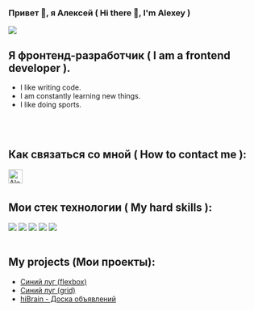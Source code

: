 
### Привет 👋, я Алексей ( Hi there 👋, I'm Alexey )

![](https://komarev.com/ghpvc/?username=Alexnn0987)


## Я фронтенд-разработчик ( I am a frontend developer ).
+ I like writing code.
+ I am constantly learning new things.
+ I like doing sports.

<br />
<br />

## Как связаться со мной ( How to contact me ):

[ <img align="left" alt="Alex | telegram" width="28px" margin="10px" src="https://upload.wikimedia.org/wikipedia/commons/thumb/8/82/Telegram_logo.svg/240px-Telegram_logo.svg.png" /> ](https://t.me/Alexnn0987)

<br />
<br />

## Мои стек технологии ( My hard skills ):

<img src="https://img.shields.io/badge/Figma-FFFFFF?style=for-the-badge&logo=figma&logoColor=F24E1E"/>
<img src="https://img.shields.io/badge/HTML5-FFFFFF?style=for-the-badge&logo=html5&logoColor=FF6347"/>
<img src="https://img.shields.io/badge/CSS3-FFFFFF?style=for-the-badge&logo=css3&logoColor=1572B6"/>
<img src="https://img.shields.io/badge/JavaScript-FFFFFF?style=for-the-badge&logo=javascript&logoColor=F7DF1E"/>
<img src="https://img.shields.io/badge/React-FFFFFF?style=for-the-badge&logo=react&logoColor=61DAFB"/>


<br />
<br />

## My projects (Мои проекты):

+ [Синий луг (flexbox)](https://alexnn0987.github.io/layout-1__flexbox/)
+ [Синий луг (grid)](https://alexnn0987.github.io/layout-2__grid/)
+ [hiBrain - Доска объявлений](https://alexnn0987.github.io/layout-3__new-hiBrain/)

<!-- <img align="left" alt="HTML" width="26px" src="" />
<img align="left" alt="CSS" width="26px" src="" />
<img align="left" alt="JavaScript" width="26px" src="" />
<img align="left" alt="React" width="26px" src="" /> -->




<!--
**Alexnn0987/Alexnn0987** is a ✨ _special_ ✨ repository because its `README.md` (this file) appears on your GitHub profile.

Here are some ideas to get you started:

- 🔭 I’m currently working on ...
- 🌱 I’m currently learning ...
- 👯 I’m looking to collaborate on ...
- 🤔 I’m looking for help with ...
- 💬 Ask me about ...
- 📫 How to reach me: ...
- 😄 Pronouns: ...
- ⚡ Fun fact: ...
-->


<!-- Для стека технологий шаблон - <img src="https://img.shields.io/badge/НАДПИСЬ НА БЕЙДЖЕ-ЦВЕТ ФОНА?style=for-the-badge&logo=НАЗВАНИЕ ЛОГОТИПА&logoColor=ЦВЕТ ЛОГОТИПА"/> -->
<!-- https://shields.io/category/build -->
<!-- https://simpleicons.org/?q=html -->